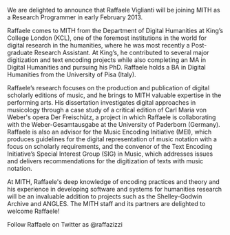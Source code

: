 We are delighted to announce that Raffaele Viglianti will be joining MITH as a Research Programmer in early February 2013.

Raffaele comes to MITH from the Department of Digital Humanities at King’s College London (KCL), one of the foremost institutions in the world for digital research in the humanities, where he was most recently a Post-graduate Research Assistant. At King’s, he contributed to several major digitization and text encoding projects while also completing an MA in Digital Humanities and pursuing his PhD. Raffaele holds a BA in Digital Humanities from the University of Pisa (Italy).

Raffaele’s research focuses on the production and publication of digital scholarly editions of music, and he brings to MITH valuable expertise in the performing arts. His dissertation investigates digital approaches in musicology through a case study of a critical edition of Carl Maria von Weber's opera Der Freischütz, a project in which Raffaele is collaborating with the Weber-Gesamtausgabe at the University of Paderborn (Germany). Raffaele is also an advisor for the Music Encoding Initiative (MEI), which produces guidelines for the digital representation of music notation with a focus on scholarly requirements, and the convenor of the Text Encoding Initiative’s Special Interest Group (SIG) in Music, which addresses issues and delivers recommendations for the digitization of texts with music notation.

At MITH, Raffaele's deep knowledge of encoding practices and theory and his experience in developing software and systems for humanities research will be an invaluable addition to projects such as the Shelley-Godwin Archive and ANGLES. The MITH staff and its partners are delighted to welcome Raffaele!

Follow Raffaele on Twitter as @raffazizzi